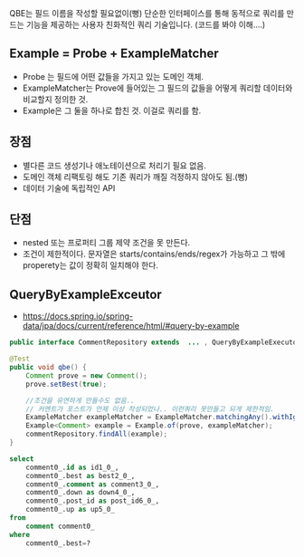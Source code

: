 
QBE는 필드 이름을 작성할 필요없이(뻥) 단순한 인터페이스를 통해 동적으로 쿼리를 만드는 기능을 제공하는 사용자 친화적인 쿼리 기술입니다.
(코드를 봐야 이해....)

## Example = Probe + ExampleMatcher
 - Probe 는 필드에 어떤 값들을 가지고 있는 도메인 객체.
 - ExampleMatcher는 Prove에 들어있는 그 필드의 값들을 어떻게 쿼리할 데이터와 비교할지 정의한 것.
 - Example은 그 둘을 하나로 합친 것. 이걸로 쿼리를 함.

## 장점
 - 별다른 코드 생성기나 애노테이션으로 처리기 필요 없음.
 - 도메인 객체 리팩토링 해도 기존 쿼리가 깨질 걱정하지 않아도 됨.(뻥)
 - 데이터 기술에 독립적인 API

## 단점
 - nested 또는 프로퍼티 그룹 제약 조건을 못 만든다.
 - 조건이 제한적이다. 문자열은 starts/contains/ends/regex가 가능하고 그 밖에 properety는 값이 정확히 일치해야 한다.

## QueryByExampleExceutor
- https://docs.spring.io/spring-data/jpa/docs/current/reference/html/#query-by-example

```java
public interface CommentRepository extends  ... , QueryByExampleExecutor<Comment> {
```

```java
@Test
public void qbe() {
    Comment prove = new Comment();
    prove.setBest(true);

    //조건을 유연하게 만들수도 없음..
    // 커멘트가 포스트가 언제 이상 작성되었나.. 이런쿼리 못만들고 되게 제한적임.
    ExampleMatcher exampleMatcher = ExampleMatcher.matchingAny().withIgnorePaths("up", "down");
    Example<Comment> example = Example.of(prove, exampleMatcher);
    commentRepository.findAll(example);
}
```

```sql
select
    comment0_.id as id1_0_,
    comment0_.best as best2_0_,
    comment0_.comment as comment3_0_,
    comment0_.down as down4_0_,
    comment0_.post_id as post_id6_0_,
    comment0_.up as up5_0_
from
    comment comment0_
where
    comment0_.best=?
```